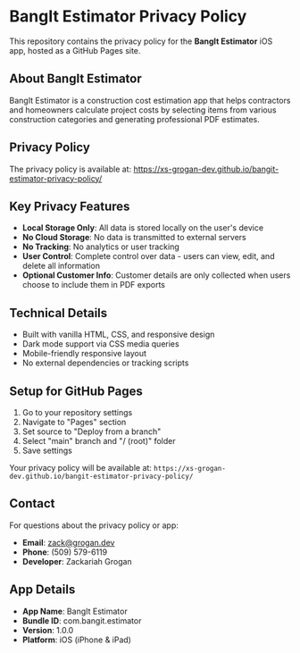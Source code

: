 # BangIt Estimator Privacy Policy

This repository contains the privacy policy for the **BangIt Estimator** iOS app, hosted as a GitHub Pages site.

## About BangIt Estimator

BangIt Estimator is a construction cost estimation app that helps contractors and homeowners calculate project costs by selecting items from various construction categories and generating professional PDF estimates.

## Privacy Policy

The privacy policy is available at: https://xs-grogan-dev.github.io/bangit-estimator-privacy-policy/

## Key Privacy Features

- **Local Storage Only**: All data is stored locally on the user's device
- **No Cloud Storage**: No data is transmitted to external servers
- **No Tracking**: No analytics or user tracking
- **User Control**: Complete control over data - users can view, edit, and delete all information
- **Optional Customer Info**: Customer details are only collected when users choose to include them in PDF exports

## Technical Details

- Built with vanilla HTML, CSS, and responsive design
- Dark mode support via CSS media queries
- Mobile-friendly responsive layout
- No external dependencies or tracking scripts

## Setup for GitHub Pages

1. Go to your repository settings
2. Navigate to "Pages" section
3. Set source to "Deploy from a branch"
4. Select "main" branch and "/ (root)" folder
5. Save settings

Your privacy policy will be available at: `https://xs-grogan-dev.github.io/bangit-estimator-privacy-policy/`

## Contact

For questions about the privacy policy or app:
- **Email**: zack@grogan.dev
- **Phone**: (509) 579-6119
- **Developer**: Zackariah Grogan

## App Details

- **App Name**: BangIt Estimator
- **Bundle ID**: com.bangit.estimator
- **Version**: 1.0.0
- **Platform**: iOS (iPhone & iPad)
